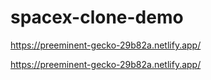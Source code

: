 # spacex-clone-demo
https://preeminent-gecko-29b82a.netlify.app/

https://preeminent-gecko-29b82a.netlify.app/

